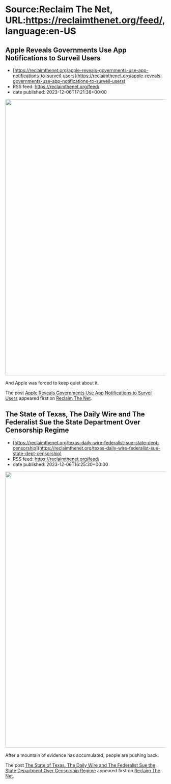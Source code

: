 # Source:Reclaim The Net, URL:https://reclaimthenet.org/feed/, language:en-US

## Apple Reveals Governments Use App Notifications to Surveil Users
 - [https://reclaimthenet.org/apple-reveals-governments-use-app-notifications-to-surveil-users](https://reclaimthenet.org/apple-reveals-governments-use-app-notifications-to-surveil-users)
 - RSS feed: https://reclaimthenet.org/feed/
 - date published: 2023-12-06T17:21:38+00:00

<a href="https://reclaimthenet.org/apple-reveals-governments-use-app-notifications-to-surveil-users" rel="nofollow" title="Apple Reveals Governments Use App Notifications to Surveil Users"><img alt="" class="webfeedsFeaturedVisual wp-post-image" height="864" src="https://reclaimthenet.org/wp-content/uploads/2023/12/apple-notification-d3.jpg" style="display: block; margin: auto; margin-bottom: 15px;" width="1536" /></a><p>And Apple was forced to keep quiet about it.</p>
<p>The post <a href="https://reclaimthenet.org/apple-reveals-governments-use-app-notifications-to-surveil-users">Apple Reveals Governments Use App Notifications to Surveil Users</a> appeared first on <a href="https://reclaimthenet.org">Reclaim The Net</a>.</p>

## The State of Texas, The Daily Wire and The Federalist Sue the State Department Over Censorship Regime
 - [https://reclaimthenet.org/texas-daily-wire-federalist-sue-state-dept-censorship](https://reclaimthenet.org/texas-daily-wire-federalist-sue-state-dept-censorship)
 - RSS feed: https://reclaimthenet.org/feed/
 - date published: 2023-12-06T16:25:30+00:00

<a href="https://reclaimthenet.org/texas-daily-wire-federalist-sue-state-dept-censorship" rel="nofollow" title="The State of Texas, The Daily Wire and The Federalist Sue the State Department Over Censorship Regime"><img alt="" class="webfeedsFeaturedVisual wp-post-image" height="864" src="https://reclaimthenet.org/wp-content/uploads/2023/12/blinken-biden.jpg" style="display: block; margin: auto; margin-bottom: 15px;" width="1536" /></a><p>After a mountain of evidence has accumulated, people are pushing back.</p>
<p>The post <a href="https://reclaimthenet.org/texas-daily-wire-federalist-sue-state-dept-censorship">The State of Texas, The Daily Wire and The Federalist Sue the State Department Over Censorship Regime</a> appeared first on <a href="https://reclaimthenet.org">Reclaim The Net</a>.</p>

